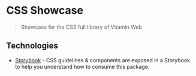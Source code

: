 # CSS Showcase

> Showcase for the CSS full library of Vitamin Web

## Technologies

- [Storybook](https://storybook.js.org/) - CSS guidelines & components are exposed in a Storybook to help you understand how to consume this package.
